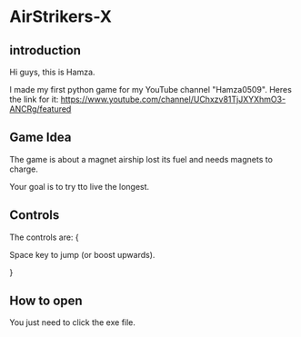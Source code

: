 # AirStrikers-X

## introduction

Hi guys, this is Hamza.

I made my first python game for my YouTube channel "Hamza0509".
Heres the link for it: https://www.youtube.com/channel/UChxzv81TjJXYXhmO3-ANCRg/featured

## Game Idea

The game is about a magnet airship lost its fuel and needs magnets to charge.

Your goal is to try tto live the longest.

## Controls

The controls are:
{

Space key to jump (or boost upwards).

}

## How to open

You just need to click the exe file.
